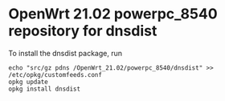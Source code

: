 OpenWrt 21.02 powerpc_8540 repository for dnsdist
========

To install the dnsdist package, run

```
echo "src/gz pdns /OpenWrt_21.02/powerpc_8540/dnsdist" >> /etc/opkg/customfeeds.conf
opkg update
opkg install dnsdist
```
